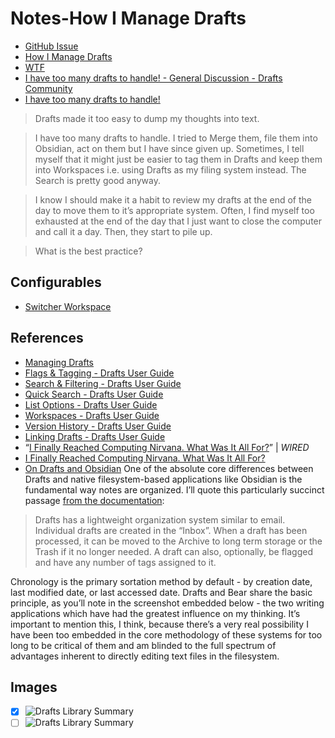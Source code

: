 # Notes-How I Manage Drafts
- [GitHub Issue](https://github.com/extratone/bilge/issues/317)
- [How I Manage Drafts](drafts://open?uuid=0BF34703-065D-4A2F-9F89-381A2348405E)
- [WTF](https://davidblue.wtf/drafts/939FF8C4-CB56-4A5F-99E9-D88E7162BE4E.html)
- [I have too many drafts to handle! - General Discussion - Drafts Community](https://forums.getdrafts.com/t/i-have-too-many-drafts-to-handle/12428/2)
- [I have too many drafts to handle!](drafts://open?uuid=B1E83A7F-9C31-4881-B608-FA1E12D3B17D)
> Drafts made it too easy to dump my thoughts into text.

> I have too many drafts to handle. I tried to Merge them, file them into Obsidian, act on them but I have since given up. Sometimes, I tell myself that it might just be easier to tag them in Drafts and keep them into Workspaces i.e. using Drafts as my filing system instead. The Search is pretty good anyway.

> I know I should make it a habit to review my drafts at the end of the day to move them to it’s appropriate system. Often, I find myself too exhausted at the end of the day that I just want to close the computer and call it a day. Then, they start to pile up. 

> What is the best practice?

## Configurables 

- [Switcher Workspace](https://directory.getdrafts.com/g/1ue)

## References

- [Managing Drafts](https://docs.getdrafts.com/drafts/)
- [Flags & Tagging - Drafts User Guide](https://docs.getdrafts.com/docs/drafts/tagging.html)
- [Search & Filtering - Drafts User Guide](https://docs.getdrafts.com/docs/drafts/filtering.html)
- [Quick Search - Drafts User Guide](https://docs.getdrafts.com/docs/drafts/quick-search.html)
- [List Options - Drafts User Guide](https://docs.getdrafts.com/docs/drafts/listoptions.html)
- [Workspaces - Drafts User Guide](https://docs.getdrafts.com/docs/drafts/workspaces.html)
- [Version History - Drafts User Guide](https://docs.getdrafts.com/docs/drafts/versionhistory.html)
- [Linking Drafts - Drafts User Guide](https://docs.getdrafts.com/docs/drafts/cross-linking.html)
- “[I Finally Reached Computing Nirvana. What Was It All For?](https://www.wired.com/story/i-finally-reached-computing-nirvana-what-was-it-all-for/)” | *WIRED*
- [I Finally Reached Computing Nirvana. What Was It All For?](drafts://open?uuid=4427754F-FFB9-4C27-A907-CE88CA6D7004)
- [On Drafts and Obsidian](drafts://open?uuid=56EED87E-678E-4248-8E94-31650615C69A)
One of the absolute core differences between Drafts and native filesystem-based applications like Obsidian is the fundamental way notes are organized. I’ll quote this particularly succinct passage [from the documentation](https://docs.getdrafts.com/drafts/):

> Drafts has a lightweight organization system similar to email. Individual drafts are created in the “Inbox”. When a draft has been processed, it can be moved to the Archive to long term storage or the Trash if it no longer needed. A draft can also, optionally, be flagged and have any number of tags assigned to it.

Chronology is the primary sortation method by default - by creation date, last modified date, or last accessed date. Drafts and Bear share the basic principle, as you’ll note in the screenshot embedded below - the two writing applications which have had the greatest influence on my thinking. It’s important to mention this, I think, because there’s a very real possibility I have been too embedded in the core methodology of these systems for too long to be critical of them and am blinded to the full spectrum of advantages inherent to directly editing text files in the filesystem.

## Images

- [x] ![Drafts Library Summary](https://i.snap.as/aV8azEcA.image)
- [ ] ![Drafts Library Summary](https://user-images.githubusercontent.com/43663476/163240429-65a75405-3535-415f-a47b-4e68073c9089.png)